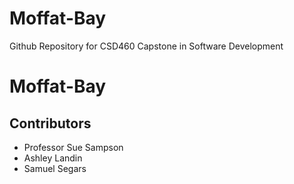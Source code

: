 # Moffat-Bay
Github Repository for CSD460 Capstone in Software Development
# Moffat-Bay
## Contributors
* Professor Sue Sampson
* Ashley Landin
* Samuel Segars
